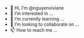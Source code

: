 - 👋 Hi, I’m @nguyenviviane
- 👀 I’m interested in ...
- 🌱 I’m currently learning ...
- 💞️ I’m looking to collaborate on ...
- 📫 How to reach me ...

<!---
nguyenviviane/nguyenviviane is a ✨ special ✨ repository because its `README.md` (this file) appears on your GitHub profile.
You can click the Preview link to take a look at your changes.
--->
